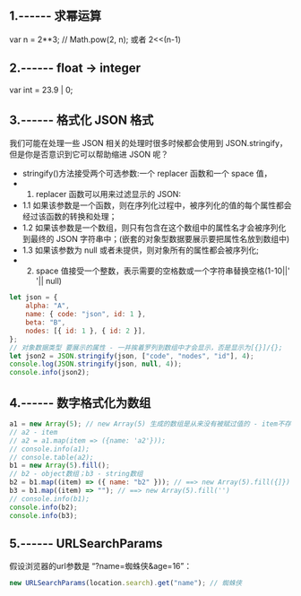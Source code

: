 ## 1.------ 求幂运算

var n = 2\*\*3; // Math.pow(2, n); 或者 2<<(n-1)

## 2.------ float -> integer

var int = 23.9 | 0;

## 3.------ 格式化 JSON 格式

我们可能在处理一些 JSON 相关的处理时很多时候都会使用到 JSON.stringify，但是你是否意识到它可以帮助缩进 JSON 呢？

-   stringify()方法接受两个可选参数:一个 replacer 函数和一个 space 值，
-   1. replacer 函数可以用来过滤显示的 JSON:
-   1.1 如果该参数是一个函数，则在序列化过程中，被序列化的值的每个属性都会经过该函数的转换和处理；
-   1.2 如果该参数是一个数组，则只有包含在这个数组中的属性名才会被序列化到最终的 JSON 字符串中；(嵌套的对象型数据要展示要把属性名放到数组中)
-   1.3 如果该参数为 null 或者未提供，则对象所有的属性都会被序列化;
-   2. space 值接受一个整数，表示需要的空格数或一个字符串替换空格(1-10||' '|| null)

```javascript
let json = {
    alpha: "A",
    name: { code: "json", id: 1 },
    beta: "B",
    nodes: [{ id: 1 }, { id: 2 }],
};
// 对象数据类型 要展示的属性 - 一并挨着罗列到数组中才会显示，否是显示为[{}]/{};
let json2 = JSON.stringify(json, ["code", "nodes", "id"], 4);
console.log(JSON.stringify(json, null, 4));
console.info(json2);
```

## 4.------ 数字格式化为数组

```javascript
a1 = new Array(5); // new Array(5) 生成的数组是从来没有被赋过值的 - item不存在
// a2 - item
// a2 = a1.map(item => ({name: 'a2'}));
// console.info(a1);
// console.table(a2);
b1 = new Array(5).fill();
// b2 - object数组；b3 - string数组
b2 = b1.map((item) => ({ name: "b2" })); // ==> new Array(5).fill({]})
b3 = b1.map((item) => ""); // ==> new Array(5).fill('')
// console.info(b1);
console.info(b2);
console.info(b3);
```

## 5.------ URLSearchParams
假设浏览器的url参数是 “?name=蜘蛛侠&age=16”：
```javascript
new URLSearchParams(location.search).get("name"); // 蜘蛛侠
```